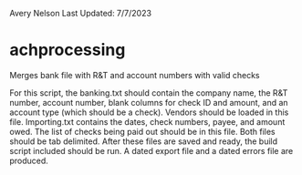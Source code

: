 Avery Nelson 
Last Updated: 7/7/2023

# achprocessing
Merges bank file with R&T and account numbers with valid checks

For this script, the banking.txt should contain the company name, the R&T number, account number, blank columns for check ID and amount, and an account type (which should be a check). Vendors should be loaded in this file. Importing.txt contains the dates, check numbers, payee, and amount owed. The list of checks being paid out should be in this file. Both files should be tab delimited. After these files are saved and ready, the build script included should be run. A dated export file and a dated errors file are produced.